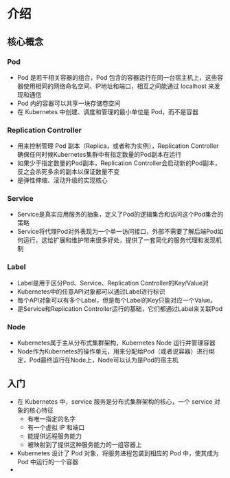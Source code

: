 # 介绍

## 核心概念

### Pod

* Pod 是若干相关容器的组合，Pod 包含的容器运行在同一台宿主机上，这些容器使用相同的网络命名空间、IP地址和端口，相互之间能通过 localhost 来发现和通信
* Pod 内的容器可以共享一块存储卷空间
* 在 Kubernetes 中创建、调度和管理的最小单位是 Pod，而不是容器

### Replication Controller

* 用来控制管理 Pod 副本（Replica，或者称为实例），Replication Controller确保任何时候Kubernetes集群中有指定数量的Pod副本在运行
* 如果少于指定数量的Pod副本，Replication Controller会启动新的Pod副本，反之会杀死多余的副本以保证数量不变
* 是弹性伸缩、滚动升级的实现核心

### Service

* Service是真实应用服务的抽象，定义了Pod的逻辑集合和访问这个Pod集合的策略
* Service将代理Pod对外表现为一个单一访问接口，外部不需要了解后端Pod如何运行，这给扩展和维护带来很多好处，提供了一套简化的服务代理和发现机制

### Label

* Label是用于区分Pod、Service、Replication Controller的Key/Value对
* Kubernetes中的任意API对象都可以通过Label进行标识
* 每个API对象可以有多个Label，但是每个Label的Key只能对应一个Value。
* 是Service和Replication Controller运行的基础，它们都通过Label来关联Pod

### Node

* Kubernetes属于主从分布式集群架构，Kubernetes Node 运行并管理容器
* Node作为Kubernetes的操作单元，用来分配给Pod（或者说容器）进行绑定，Pod最终运行在Node上，Node可以认为是Pod的宿主机

## 入门

* 在 Kubernetes 中，service 服务是分布式集群架构的核心，一个 service 对象的核心特征
  * 有唯一指定的名字
  * 有一个虚拟 IP 和端口
  * 能提供远程服务能力
  * 被映射到了提供这种服务能力的一组容器上
* Kubernetes 设计了 Pod 对象，将服务进程包装到相应的 Pod 中，使其成为 Pod 中运行的一个容器
* 

